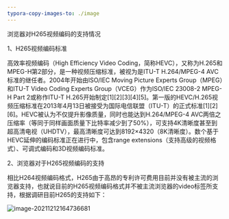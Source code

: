 ```yaml
---
typora-copy-images-to: ./image
---
```


浏览器对H265视频编码的支持情况

1、H265视频编码标准

高效率视频编码（High Efficiency Video Coding，简称HEVC），又称为H.265和MPEG-H第2部分，是一种视频压缩标准，被视为是ITU-T H.264/MPEG-4 AVC标准的继任者。2004年开始由ISO/IEC Moving Picture Experts Group（MPEG）和ITU-T Video Coding Experts Group（VCEG）作为ISO/IEC 23008-2 MPEG-H Part 2或称作ITU-T H.265开始制定[1][2][3][4][5]。第一版的HEVC/H.265视频压缩标准在2013年4月13日被接受为国际电信联盟（ITU-T）的正式标准[1][2][6]。HEVC被认为不仅提升影像质量，同时也能达到H.264/MPEG-4 AVC两倍之压缩率（等同于同样画面质量下比特率减少到了50%），可支持4K清晰度甚至到超高清电视（UHDTV），最高清晰度可达到8192×4320（8K清晰度）。数个基于HEVC延伸的编码标准正在进行中，包含range extensions（支持高级的视频格式）、可调式编码和3D视频编码标准。

2、浏览器对于H265视频编码的支持

相比H264视频编码格式，H265由于高昂的专利许可费用目前并没有被主流的浏览器支持，也就说目前的H265视频编码格式并不被主流浏览器的video标签所支持，根据调研目前H265的支持如下：

![image-20211212164736681](/Users/zhaotinghui/Documents/资料/note/音视频相关/image/image-20211212164736681-9298859.png)